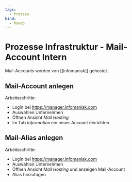 ```yaml
---
tags:
  - Prozess
kind:
  - howto
---
```

# Prozesse Infrastruktur - Mail-Account Intern

Mail-Accounts werden von [[Infomaniak]] gehostet.

## Mail-Account anlegen

Arbeitsschritte:

* Login bei <https://manager.infomaniak.com>
* Auswählen Unternehmen
* Öffnen Ansicht *Mail Hosting*
* Im Tab *Information* ein neuer Account einrichten.

## Mail-Alias anlegen

Arbeitsschritte:

* Login bei <https://manager.infomaniak.com>
* Auswählen Unternehmen
* Öffnen Ansicht *Mail Hosting* und anzeigen Mail-Account
* Alias hinzufügen